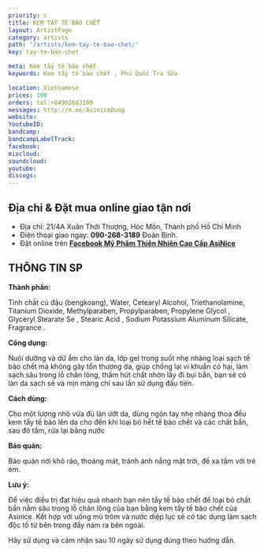 ```yaml
---
priority: c
title: KEM TẨY TẾ BÀO CHẾT
layout: ArtistPage
category: artists
path: '/artists/kem-tay-te-bao-chet/'
key: tay-te-bao-chet

meta: Kem tẩy tế bào chết
keywords: Kem tẩy tế bào chết , Phú Quốc Trà Sữa

location: Vietnamese
prices: 100
orders: tel:+84902683189
messages: http://m.me/AsiniceDung
website: 
YoutubeID: 
bandcamp: 
bandcampLabelTrack: 
facebook: 
mixcloud: 
soundcloud: 
youtube: 
discogs: 
---
```


## Địa chỉ & Đặt mua online giao tận nơi

- Địa chỉ: 21/4A Xuân Thới Thượng, Hóc Môn, Thành phố Hồ Chí Minh
- Điện thoại giao ngay: **090-268-3189** Đoàn Bình.
- Đặt online trên [**Facebook Mỹ Phẩm Thiên Nhiên Cao Cấp AsiNice**](https://www.facebook.com/AsiniceDung)


## THÔNG TIN SP

**Thành phần:**

Tinh chất củ đậu (bengkoang), Water, Cetearyl Alcohol, Triethanolamine, Titanium Dioxide, Methylparaben, Propylparaben, Propylene Glycol , Glyceryl Stearate Se , Stearic Acid , Sodium Potassium Aluminum Silicate, Fragrance .

**Công dụng:**

Nuôi dưỡng và dữ ẩm cho làn da, lớp gel trong suốt nhẹ nhàng loại sạch tế bào chết mà không gây tổn thương da, giúp chống lại vi khuẩn có hại, làm sạch sâu trong lỗ chân lông, thấm hút chất nhờn lấy đi bụi bẩn, bạn sẽ có làn da sạch sẽ và mịn màng chỉ sau lần sử dụng đầu tiên.

**Cách dùng:**

Cho một lượng nhỏ vừa đủ làn ướt da, dùng ngón tay nhẹ nhàng thoa đều kem tẩy tế bào lên da cho đến khi loại bỏ hết tế bào chết và các chất bẩn, sau đó tắm, rửa lại bằng nước

**Bảo quản:**

Bảo quản nơi khô ráo, thoáng mát, tránh ánh nắng mặt trời, để xa tầm với trẻ em.

**Lưu ý:**

Để việc điều trị đạt hiệu quả nhanh bạn nên tẩy tế bào chết để loại bỏ chất bẩn nằm sâu trong lỗ chân lông của bạn bằng kem tẩy tế bào chết của Asinice. Kết hợp với uống mủ trôm và nước diệp lục sẽ có tác dụng làm sạch độc tố từ bên trong đẩy nám ra bên ngoài.

Hãy sử dụng và cảm nhận sau 10 ngày sử dụng đúng theo hướng dẫn.